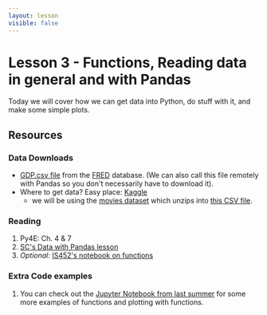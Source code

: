 ```yaml
---
layout: lesson
visible: false
---
```


# Lesson 3 - Functions, Reading data in general and with Pandas

Today we will cover how we can get data into Python, do stuff with it, and make some simple plots.

## Resources

### Data Downloads

 * <a href="https://raw.githubusercontent.com/UIUC-iSchool-DataViz/spring2020/master/week01/data/GDP.csv" download>GDP.csv file</a> from the [FRED](https://fred.stlouisfed.org) database.  (We can also call this file remotely with Pandas so you don't necessarily have to download it).
 * Where to get data?  Easy place: [Kaggle](https://www.kaggle.com)
    * we will be using the [movies dataset](data/kaggle_zip_movies.zip) which unzips into [this CSV file](tv_shows.csv).

### Reading

1. Py4E: Ch. 4 & 7 
1. [SC's Data with Pandas lesson](http://swcarpentry.github.io/python-novice-gapminder/07-reading-tabular/index.html)
1. *Optional:* [IS452's notebook on functions](https://github.com/elliewix/IS-452-Spring2020/blob/master/Lectures/Week-05-Functions.ipynb)

### Extra Code examples

1. You can check out the [Jupyter Notebook from last summer](https://jnaiman.github.io/csci-p-14110_su2019/lesson01/Part2_flowControl_notes_lesson01.ipynb) for some more examples of functions and plotting with functions.


